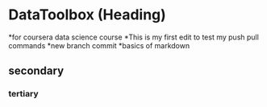 # DataToolbox (Heading)

*for coursera data science course
*This is my first edit to test my push pull commands 
*new branch commit 
*basics of markdown 

## secondary 
### tertiary 
